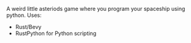A weird little asteriods game where you program your spaceship using python.
Uses:
- Rust/Bevy
- RustPython for Python scripting
